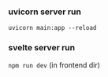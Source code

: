 ### uvicorn server run
`uvicorn main:app --reload`

### svelte server run
`npm run dev`  (in frontend dir)
